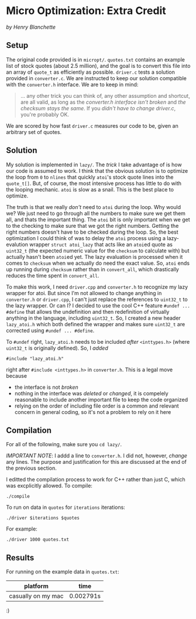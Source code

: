 # Micro Optimization: Extra Credit

_by Henry Blanchette_

## Setup

The original code provided is in `micropt/`. `quotes.txt` contains an example list of stock quotes (about 2.5 million), and the goal is to convert this file into an array of `quote_t` as efficiently as possible. `driver.c` tests a solution provided in `converter.c`. We are instructed to keep our solution compatible with the `converter.h` interface. We are to keep in mind:

> ... any other trick you can think of, any other assumption and shortcut, are all valid, as long as the *converter.h interface isn't broken* and *the checksum stays the same*. If you *didn't have to change driver.c*, you're probably OK.

We are scored by how fast `driver.c` measures our code to be, given an arbitrary set of quotes.

## Solution

My solution is implemented in `lazy/`. The _trick_ I take advantage of is how our code is assumed to work. I think that the obvious solution is to optimize the loop from `0` to `nlines` that quickly `atoi`'s stock quote lines into the `quote_t[]`. But, of course, the most intensive process has little to do with the looping mechanic. `atoi` is slow as a snail. This is the best place to optimize.

The truth is that we really _don't_ need to `atoi` during the loop. Why would we? We just need to go through all the numbers to make sure we get them all, and thats the important thing. The `atoi` bit is only important when we get to the checking to make sure that we got the right numbers. Getting the right numbers doesn't have to be checked during the loop. So, the best optimization I could think of was to delay the `atoi` process using a lazy-evalution wrapper `struct atoi_lazy` that acts like an `atoi`ed quote as `uint32_t` (the expected numeric value for the `checksum` to calculate with) but actually hasn't been `atoi`ed yet. The lazy evaluation is processed when it comes to `checksum` when we actually do need the exact value. So, `atoi` ends up running  during `checksum` rather than in `convert_all`, which drastically reduces the time spent in `convert_all`.

To make this work, I need `driver.cpp` and `converter.h` to recognize my lazy wrapper for atoi. But since I'm not allowed to change anything in `converter.h` or `driver.cpp`, I can't just replace the references to `uint32_t` to the lazy wrapper. Or can I? I decided to use the cool C++ feature `#undef ... #define` that allows the undefinition and then redefinition of virtually anything in the language, including `uint32_t`. So, I created a new header `lazy_atoi.h` which both defined the wrapper and makes sure `uint32_t` are corrected using `#undef ... #define`. 

To `#undef` right, `lazy_atoi.h` needs to be included _after_ `<inttypes.h>` (where `uint32_t` is originally defined). So, I *added*

    #include "lazy_atoi.h"

right after `#include <inttypes.h>` in `converter.h`. This is a legal move because
- the interface is not *broken*
- nothing in the interface was *deleted* or *changed*, it is compelely reasonable to include another important file to keep the code organized
- relying on the order of including file order is a common and relevant concern in general coding, so it's not a problem to rely on it here



## Compilation

For all of the following, make sure you `cd lazy/`.

*IMPORTANT NOTE*: I addd a line to `converter.h`. I did not, however, _change_ any lines. The purpose and justification for this are discussed at the end of the previous section.

I editted the compilation process to work for C++ rather than just C, which was excplicitly allowed. To compile:

    ./compile

To run on data in `quotes` for `iterations` iterations:

    ./driver $iterations $quotes

For example:
    
    ./driver 1000 quotes.txt

## Results

For running on the example data in `quotes.txt`:

| platform | time |
|---|---|
| casually on my mac | 0.002791s |

:)
